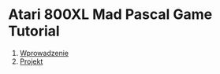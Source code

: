 # Atari 800XL Mad Pascal Game Tutorial

1. [Wprowadzenie](01-Wprowadzenie/README.md)
2. [Projekt](02-Projekt/README.md)
